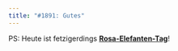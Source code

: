 ```yaml
---
title: "#1891: Gutes"
---
```


PS:
Heute ist fetzigerdings <a href="http://www.fonflatter.de/kalender"><strong>Rosa-Elefanten-Tag</strong></a>!

